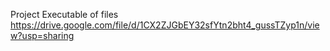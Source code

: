 Project Executable of files
https://drive.google.com/file/d/1CX2ZJGbEY32sfYtn2bht4_gussTZyp1n/view?usp=sharing
